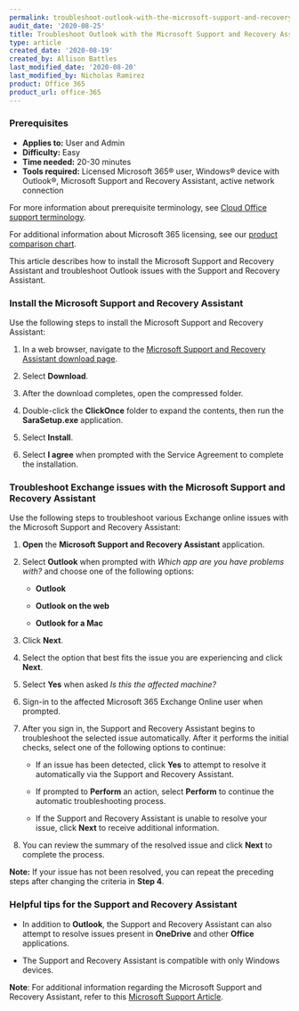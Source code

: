 ```yaml
---
permalink: troubleshoot-outlook-with-the-microsoft-support-and-recovery-assistant
audit_date: '2020-08-25'
title: Troubleshoot Outlook with the Microsoft Support and Recovery Assistant
type: article
created_date: '2020-08-19'
created_by: Allison Battles
last_modified_date: '2020-08-20'
last_modified_by: Nicholas Ramirez
product: Office 365
product_url: office-365
---
```


### Prerequisites

- **Applies to:** User and Admin
- **Difficulty:** Easy
- **Time needed:** 20-30 minutes
- **Tools required:** Licensed Microsoft 365&reg; user, Windows&reg; device with Outlook&reg;, Microsoft Support and Recovery Assistant, active network connection

For more information about prerequisite terminology, see [Cloud Office support terminology](/support/how-to/cloud-office-support-terminology).

For additional information about Microsoft 365 licensing, see our [product comparison chart](https://www.rackspace.com/sites/default/files/2020-06/Rackspace-Data-Sheet-Microsoft-365-Plans-and-Pricing-Sheet-CLO-TSK-1487.pdf).

This article describes how to install the Microsoft Support and Recovery Assistant and troubleshoot Outlook issues with the Support and Recovery Assistant.

### Install the Microsoft Support and Recovery Assistant

Use the following steps to install the Microsoft Support and Recovery Assistant:

1. In a web browser, navigate to the [Microsoft Support and Recovery Assistant download page](https://www.microsoft.com/en-us/download/100607).

2. Select **Download**.

3. After the download completes, open the compressed folder.

4. Double-click the **ClickOnce** folder to expand the contents, then run the **SaraSetup.exe** application.

5. Select **Install**.

6. Select **I agree** when prompted with the Service Agreement to complete the installation.

### Troubleshoot Exchange issues with the Microsoft Support and Recovery Assistant

Use the following steps to troubleshoot various Exchange online issues with the Microsoft Support and Recovery Assistant:

1. **Open** the **Microsoft Support and Recovery Assistant** application.

2. Select **Outlook** when prompted with *Which app are you have problems with?* and choose one of the following options:

     - **Outlook**

     - **Outlook on the web**

     - **Outlook for a Mac**

3. Click **Next**.

4. Select the option that best fits the issue you are experiencing and click **Next**.

5. Select **Yes** when asked *Is this the affected machine?*

6. Sign-in to the affected Microsoft 365 Exchange Online user when prompted.

7. After you sign in, the Support and Recovery Assistant begins to troubleshoot the selected issue automatically. After it
   performs the initial checks, select one of the following options to continue:

     - If an issue has been detected, click **Yes** to attempt to resolve it automatically via the Support and Recovery Assistant.

     - If prompted to **Perform** an action, select **Perform** to continue the automatic troubleshooting process.

     - If the Support and Recovery Assistant is unable to resolve your issue, click **Next** to receive additional information.

8. You can review the summary of the resolved issue and click **Next** to complete the process.

**Note:** If your issue has not been resolved, you can repeat the preceding steps after changing the criteria in **Step 4**.

### Helpful tips for the Support and Recovery Assistant


- In addition to **Outlook**, the Support and Recovery Assistant can also attempt to resolve issues present in **OneDrive** and other **Office** applications.

- The Support and Recovery Assistant is compatible with only Windows devices.

**Note**: For additional information regarding the Microsoft Support and Recovery Assistant, refer to this [Microsoft Support Article](https://support.microsoft.com/en-us/office/about-the-microsoft-support-and-recovery-assistant-e90bb691-c2a7-4697-a94f-88836856c72f).
